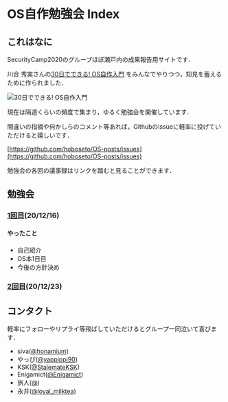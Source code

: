 # OS自作勉強会 Index

## これはなに
SecurityCamp2020のグループほぼ瀬戸内の成果報告用サイトです．

川合 秀実さんの[30日でできる! OS自作入門](https://www.amazon.co.jp/30%E6%97%A5%E3%81%A7%E3%81%A7%E3%81%8D%E3%82%8B-OS%E8%87%AA%E4%BD%9C%E5%85%A5%E9%96%80-%E5%B7%9D%E5%90%88-%E7%A7%80%E5%AE%9F/dp/4839919844) 
をみんなでやりつつ，知見を蓄えるために作られました．

![30日でできる! OS自作入門]({{site.github.url}}/image/os.jpg)

現在は隔週くらいの頻度で集まり，ゆるく勉強会を開催しています．

間違いの指摘や何かしらのコメント等あれば，Githubのissueに軽率に投げていただけると嬉しいです．

[https://github.com/hoboseto/OS-posts/issues](https://github.com/hoboseto/OS-posts/issues)


勉強会の各回の議事録はリンクを踏むと見ることができます．

## 勉強会

### [1回目](1day_log "議事録")(20/12/16)

#### やったこと
* 自己紹介
* OS本1日目
* 今後の方針決め

### [2回目](2day_log "議事録")(20/12/23)

## コンタクト
軽率にフォローやリプライ等飛ばしていただけるとグループ一同泣いて喜びます．

- siva([@honamium](https://twitter.com/honamium/ "twitter"))
- やっぴ([@yappippi90](https://twitter.com/yappippi90/ "twitter"))
- KSK([@StalemateKSK](https://twitter.com/StalemateKSK/ "twitter"))
- Enigamict([@Enigamict](https://twitter.com/Enigamict/ "twitter"))
- 旅人([@](https://twitter.com// "twitter"))
- 永井([@loyal_milktea](https://twitter.com/loyal_milktea/ "twitter"))
